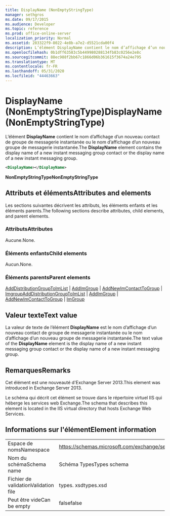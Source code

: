 ```yaml
---
title: DisplayName (NonEmptyStringType)
manager: sethgros
ms.date: 09/17/2015
ms.audience: Developer
ms.topic: reference
ms.prod: office-online-server
localization_priority: Normal
ms.assetid: 283322f9-8022-4e8b-a7e2-d5521cda00f4
description: L’élément DisplayName contient le nom d’affichage d’un nouveau contact de groupe de messagerie instantanée ou le nom d’affichage d’un nouveau groupe de messagerie instantanée.
ms.openlocfilehash: 0b1dff63583c5b449980288134fb83c0256e2e8c
ms.sourcegitcommit: 88ec988f2bb67c1866d06b361615f3674a24e795
ms.translationtype: MT
ms.contentlocale: fr-FR
ms.lasthandoff: 05/31/2020
ms.locfileid: "44463663"
---
```

# <a name="displayname-nonemptystringtype"></a><span data-ttu-id="d6dcb-103">DisplayName (NonEmptyStringType)</span><span class="sxs-lookup"><span data-stu-id="d6dcb-103">DisplayName (NonEmptyStringType)</span></span>

<span data-ttu-id="d6dcb-104">L’élément **DisplayName** contient le nom d’affichage d’un nouveau contact de groupe de messagerie instantanée ou le nom d’affichage d’un nouveau groupe de messagerie instantanée.</span><span class="sxs-lookup"><span data-stu-id="d6dcb-104">The **DisplayName** element contains the display name of a new instant messaging group contact or the display name of a new instant messaging group.</span></span> 
  
```XML
<DisplayName></DisplayName>
```

 <span data-ttu-id="d6dcb-105">**NonEmptyStringType**</span><span class="sxs-lookup"><span data-stu-id="d6dcb-105">**NonEmptyStringType**</span></span>
## <a name="attributes-and-elements"></a><span data-ttu-id="d6dcb-106">Attributs et éléments</span><span class="sxs-lookup"><span data-stu-id="d6dcb-106">Attributes and elements</span></span>

<span data-ttu-id="d6dcb-107">Les sections suivantes décrivent les attributs, les éléments enfants et les éléments parents.</span><span class="sxs-lookup"><span data-stu-id="d6dcb-107">The following sections describe attributes, child elements, and parent elements.</span></span>
  
### <a name="attributes"></a><span data-ttu-id="d6dcb-108">Attributs</span><span class="sxs-lookup"><span data-stu-id="d6dcb-108">Attributes</span></span>

<span data-ttu-id="d6dcb-109">Aucune.</span><span class="sxs-lookup"><span data-stu-id="d6dcb-109">None.</span></span>
  
### <a name="child-elements"></a><span data-ttu-id="d6dcb-110">Éléments enfants</span><span class="sxs-lookup"><span data-stu-id="d6dcb-110">Child elements</span></span>

<span data-ttu-id="d6dcb-111">Aucun.</span><span class="sxs-lookup"><span data-stu-id="d6dcb-111">None.</span></span>
  
### <a name="parent-elements"></a><span data-ttu-id="d6dcb-112">Éléments parents</span><span class="sxs-lookup"><span data-stu-id="d6dcb-112">Parent elements</span></span>

<span data-ttu-id="d6dcb-113">[AddDistributionGroupToImList](adddistributiongrouptoimlist.md)  |  [AddImGroup](addimgroup.md)  |  [AddNewImContactToGroup](addnewimcontacttogroup.md)  |  [Imgroup](imgroup.md)</span><span class="sxs-lookup"><span data-stu-id="d6dcb-113">[AddDistributionGroupToImList](adddistributiongrouptoimlist.md) | [AddImGroup](addimgroup.md) | [AddNewImContactToGroup](addnewimcontacttogroup.md) | [ImGroup](imgroup.md)</span></span>
  
## <a name="text-value"></a><span data-ttu-id="d6dcb-114">Valeur texte</span><span class="sxs-lookup"><span data-stu-id="d6dcb-114">Text value</span></span>

<span data-ttu-id="d6dcb-115">La valeur de texte de l’élément **DisplayName** est le nom d’affichage d’un nouveau contact de groupe de messagerie instantanée ou le nom d’affichage d’un nouveau groupe de messagerie instantanée.</span><span class="sxs-lookup"><span data-stu-id="d6dcb-115">The text value of the **DisplayName** element is the display name of a new instant messaging group contact or the display name of a new instant messaging group.</span></span> 
  
## <a name="remarks"></a><span data-ttu-id="d6dcb-116">Remarques</span><span class="sxs-lookup"><span data-stu-id="d6dcb-116">Remarks</span></span>

<span data-ttu-id="d6dcb-117">Cet élément est une nouveauté d'Exchange Server 2013.</span><span class="sxs-lookup"><span data-stu-id="d6dcb-117">This element was introduced in Exchange Server 2013.</span></span>
  
<span data-ttu-id="d6dcb-118">Le schéma qui décrit cet élément se trouve dans le répertoire virtuel IIS qui héberge les services web Exchange.</span><span class="sxs-lookup"><span data-stu-id="d6dcb-118">The schema that describes this element is located in the IIS virtual directory that hosts Exchange Web Services.</span></span>
  
## <a name="element-information"></a><span data-ttu-id="d6dcb-119">Informations sur l'élément</span><span class="sxs-lookup"><span data-stu-id="d6dcb-119">Element information</span></span>

|||
|:-----|:-----|
|<span data-ttu-id="d6dcb-120">Espace de noms</span><span class="sxs-lookup"><span data-stu-id="d6dcb-120">Namespace</span></span>  <br/> |https://schemas.microsoft.com/exchange/services/2006/types  <br/> |
|<span data-ttu-id="d6dcb-121">Nom du schéma</span><span class="sxs-lookup"><span data-stu-id="d6dcb-121">Schema name</span></span>  <br/> |<span data-ttu-id="d6dcb-122">Schéma Types</span><span class="sxs-lookup"><span data-stu-id="d6dcb-122">Types schema</span></span>  <br/> |
|<span data-ttu-id="d6dcb-123">Fichier de validation</span><span class="sxs-lookup"><span data-stu-id="d6dcb-123">Validation file</span></span>  <br/> |<span data-ttu-id="d6dcb-124">types. xsd</span><span class="sxs-lookup"><span data-stu-id="d6dcb-124">types.xsd</span></span>  <br/> |
|<span data-ttu-id="d6dcb-125">Peut être vide</span><span class="sxs-lookup"><span data-stu-id="d6dcb-125">Can be empty</span></span>  <br/> |<span data-ttu-id="d6dcb-126">false</span><span class="sxs-lookup"><span data-stu-id="d6dcb-126">false</span></span>  <br/> |
   

